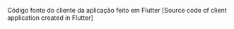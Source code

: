 Código fonte do cliente da aplicação feito em Flutter
[Source code of client application created in Flutter]